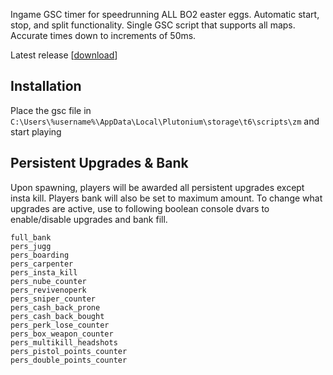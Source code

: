 Ingame GSC timer for speedrunning ALL BO2 easter eggs. Automatic start, stop, and split functionality. Single GSC script that supports all maps. Accurate times down to increments of 50ms.

Latest release [[download](https://github.com/HuthTV/BO2-Easter-Egg-GSC-timer/releases/download/V1.3/EE_ingame_timer_1.3.gsc)]

## Installation
Place the gsc file in ```C:\Users\%username%\AppData\Local\Plutonium\storage\t6\scripts\zm``` and start playing

## Persistent Upgrades & Bank
Upon spawning, players will be awarded all persistent upgrades except insta kill. Players bank will also be set to maximum amount. To change what upgrades are active, use to following boolean console dvars to enable/disable upgrades and bank fill.

`full_bank`  
`pers_jugg`   
`pers_boarding`    
`pers_carpenter`  
`pers_insta_kill`   
`pers_nube_counter`  
`pers_revivenoperk`  
`pers_sniper_counter`   
`pers_cash_back_prone`   
`pers_cash_back_bought`   
`pers_perk_lose_counter`   
`pers_box_weapon_counter`  
`pers_multikill_headshots`   
`pers_pistol_points_counter`    
`pers_double_points_counter`  
 
 
  
 
  
 


